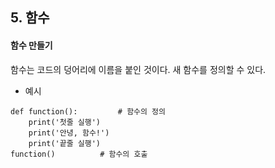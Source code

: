 ## 5. 함수
#### 함수 만들기
 함수는 코드의 덩어리에 이름을 붙인 것이다.
 새 함수를 정의할 수 있다.
- 예시
```shell
def function():         # 함수의 정의 
    print('첫줄 실행')    
    print('안녕, 함수!')
    print('끝줄 실행')
function()          # 함수의 호출
```
